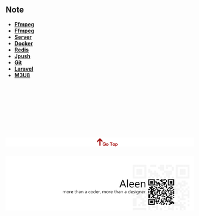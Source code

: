## Note

* [**Ffmpeg**](./ffmpeg/ffmpeg.md)
* [**Ffmpeg**](./ffmpeg/gimp.md)
* [**Server**](./server/server.md)
* [**Docker**](./docker/docker.md)
* [**Redis**](./redis/redis.md)
* [**Jpush**](./jpush/jpush.md)
* [**Git**](./git/git.md)
* [**Laravel**](./../Programming/PHP/laravel/laravel.md)
* [**M3U8**](./m3u8/m3u8.md)

<br />
<br />
<br />
<br />
<br />
<br />

<a href="#" style="left:200px;"><img src="./../pic/gotop.png"></a>
=====
<a href="http://aleen42.github.io/" target="_blank" ><img src="./../pic/tail.gif"></a>
